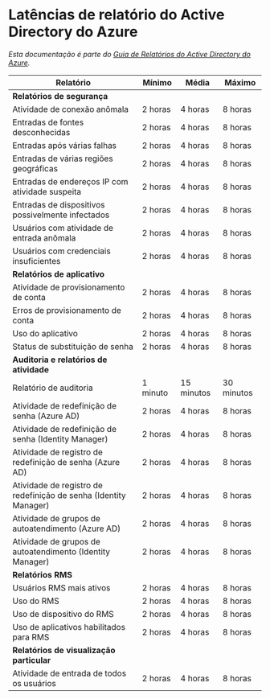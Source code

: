 <properties
   pageTitle="Latências do relatório do Active Directory do Azure | Microsoft Azure"
   description="Quantidade de tempo que leva para relatar eventos aparecendo no seu Active Directory do Azure"
   services="active-directory"
   documentationCenter=""
   authors="kenhoff"
   manager="mbaldwin"
   editor=""/>

<tags
   ms.service="active-directory"
   ms.devlang="na"
   ms.topic="article"
   ms.tgt_pltfrm="na"
   ms.workload="identity"
   ms.date="12/07/2015"
   ms.author="kenhoff"/>

# Latências de relatório do Active Directory do Azure

*Esta documentação é parte do [Guia de Relatórios do Active Directory do Azure](active-directory-reporting-guide.md).*

Relatório | Mínimo | Média | Máximo
------------------------------------------------------- | -------- | ---------- | ----------
**Relatórios de segurança** | | |
Atividade de conexão anômala | 2 horas | 4 horas | 8 horas
Entradas de fontes desconhecidas | 2 horas | 4 horas | 8 horas
Entradas após várias falhas | 2 horas | 4 horas | 8 horas
Entradas de várias regiões geográficas | 2 horas | 4 horas | 8 horas
Entradas de endereços IP com atividade suspeita | 2 horas | 4 horas | 8 horas
Entradas de dispositivos possivelmente infectados | 2 horas | 4 horas | 8 horas
Usuários com atividade de entrada anômala | 2 horas | 4 horas | 8 horas
Usuários com credenciais insuficientes | 2 horas | 4 horas | 8 horas
**Relatórios de aplicativo** | | |
Atividade de provisionamento de conta | 2 horas | 4 horas | 8 horas
Erros de provisionamento de conta | 2 horas | 4 horas | 8 horas
Uso do aplicativo | 2 horas | 4 horas | 8 horas
Status de substituição de senha | 2 horas | 4 horas | 8 horas
**Auditoria e relatórios de atividade** | | |
Relatório de auditoria | 1 minuto | 15 minutos | 30 minutos
Atividade de redefinição de senha (Azure AD) | 2 horas | 4 horas | 8 horas
Atividade de redefinição de senha (Identity Manager) | 2 horas | 4 horas | 8 horas
Atividade de registro de redefinição de senha (Azure AD) | 2 horas | 4 horas | 8 horas
Atividade de registro de redefinição de senha (Identity Manager) | 2 horas | 4 horas | 8 horas
Atividade de grupos de autoatendimento (Azure AD) | 2 horas | 4 horas | 8 horas
Atividade de grupos de autoatendimento (Identity Manager) | 2 horas | 4 horas | 8 horas
**Relatórios RMS** | | |
Usuários RMS mais ativos | 2 horas | 4 horas | 8 horas
Uso do RMS | 2 horas | 4 horas | 8 horas
Uso de dispositivo do RMS | 2 horas | 4 horas | 8 horas
Uso de aplicativos habilitados para RMS | 2 horas | 4 horas | 8 horas
**Relatórios de visualização particular** | | |
Atividade de entrada de todos os usuários | 2 horas | 4 horas | 8 horas

<!---HONumber=AcomDC_1210_2015-->